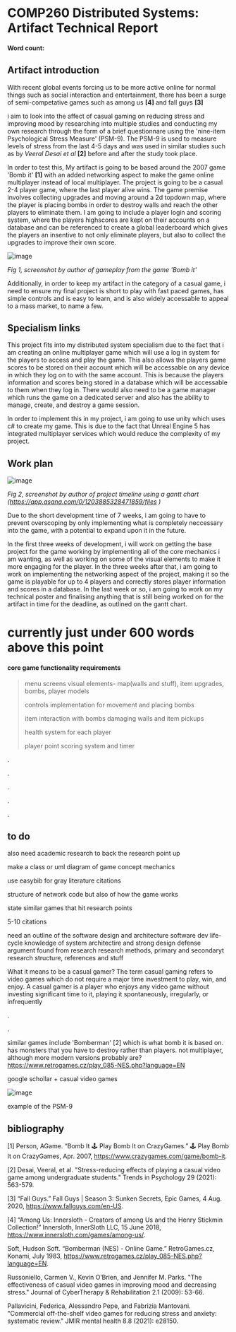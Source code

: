 # COMP260 Distributed Systems: Artifact Technical Report
#### Word count: 

## Artifact introduction

With recent global events forcing us to be more active online for normal things such as social interaction and entertainment, there has been a surge of semi-competative games such as among us __[4]__ and fall guys __[3]__

i aim to look into the affect of casual gaming on reducing stress and improving mood by researching into multiple studies and conducting my own research through the form of a brief questionnare using the 'nine-item Psychological Stress Measure' (PSM-9). The PSM-9 is used to measure levels of stress from the last 4-5 days and was used in similar studies such as by *Veeral Desai et al* __[2]__ before and after the study took place. 
 
In order to test this, My artifact is going to be based around the 2007 game 'Bomb it' __[1]__  with an added networking aspect to make the game online multiplayer instead of local multiplayer. The project is going to be a casual 2-4 player game, where the last player alive wins. The game premise involves collecting upgrades and moving around a 2d topdown map, where the player is placing bombs in order to destroy walls and reach the other players to eliminate them. I am going to include a player login and scoring system, where the players highscores are kept on their accounts on a database and can be referenced to create a global leaderboard which gives the players an insentive to not only eliminate players, but also to collect the upgrades to improve their own score.

![image](https://media.github.falmouth.ac.uk/user/730/files/433bc46d-3e79-4117-9d75-f6ba6a7469bd)

*Fig 1, screenshot by author of gameplay from the game 'Bomb it'*

Additionally, in order to keep my artifact in the category of a casual game, i need to ensure my final project is short to play with fast paced games, has simple controls and is easy to learn, and is also widely accessable to appeal to a mass market, to name a few. 

## Specialism links

This project fits into my distributed system specialism due to the fact that i am creating an online multiplayer game which will use a log in system for the players to access and play the game. This also allows the players game scores to be stored on their account which will be accessable on any device in which they log on to with the same account. This is because the players information and scores being stored in a database which will be accessable to them when they log in. There would also need to be a game manager which runs the game on a dedicated server and also has the ability to manage, create, and destroy a game session.

In order to implement this in my project, i am going to use unity which uses c# to create my game. This is due to the fact that Unreal Engine 5 has integrated multiplayer services which would reduce the complexity of my project.

## Work plan

![image](https://media.github.falmouth.ac.uk/user/730/files/76609670-1d78-410b-a438-7e764d526256)

*Fig 2, screenshot by author of project timeline using a gantt chart (https://app.asana.com/0/1203885328471859/files
)*

Due to the short development time of 7 weeks, i am going to have to prevent overscoping by only implementing what is completely neccessary into the game, with a potential to expand upon it in the future. 

In the first three weeks of development, i will work on getting the base project for the game working by implementing all of the core mechanics i am wanting, as well as working on some of the visual elements to make it more engaging for the player. In the three weeks after that, i am going to work on implementing the networking aspect of the project, making it so the game is playable for up to 4 players and correctly stores player information and scores in a database. In the last week or so, i am going to work on my technical poster and finalising anything that is still being worked on for the artifact in time for the deadline, as outlined on the gantt chart.


# currently just under 600 words above this point

#### core game functionality requirements

> menu screens 
> visual elements- map(walls and stuff), item upgrades, bombs, player models
> 
> controls implementation for movement and placing bombs
> 
> item interaction with bombs damaging walls and item pickups 
> 
> health system for each player
> 
> player point scoring system and timer 



.


.

.

.

.


## to do 

also need academic research to back the research point up
 
 make a class or uml diagram of game concept mechanics
 
 use easybib for gray literature citations 
 
 structure of network code but also of how the game works
 
 state similar games that hit research points 
 
 5-10 citations 
 
 
 
 
 
 
 
 
need an outline of the software design and architecture
software dev life-cycle
knowledge of system architectire and strong design 
defense argument found from research
research methods, primary and secondaryt research
structure, references and stuff


What it means to be a casual gamer?
The term casual gaming refers to video games which do not require a major time investment to play, win, and enjoy. A casual gamer is a player who enjoys any video game without investing significant time to it, playing it spontaneously, irregularly, or infrequently


.

.

similar games include 'Bomberman' [2] which is what bomb it is based on. has monsters that you have to destroy rather than players. not multiplayer, although more modern versions probably are?
https://www.retrogames.cz/play_085-NES.php?language=EN



google schollar + casual video games


![image](https://media.github.falmouth.ac.uk/user/730/files/744c60a0-5a72-4a25-b4c4-ffa774f26e26)

example of the PSM-9





## bibliography

[1] Person, AGame. “Bomb It 🕹️ Play Bomb It on CrazyGames.” 🕹️ Play Bomb It on CrazyGames, Apr. 2007, https://www.crazygames.com/game/bomb-it. 

[2] Desai, Veeral, et al. "Stress-reducing effects of playing a casual video game among undergraduate students." Trends in Psychology 29 (2021): 563-579.

[3] “Fall Guys.” Fall Guys | Season 3: Sunken Secrets, Epic Games, 4 Aug. 2020, https://www.fallguys.com/en-US. 

[4] “Among Us: Innersloth - Creators of among Us and the Henry Stickmin Collection!” Innersloth, InnerSloth LLC, 15 June 2018, https://www.innersloth.com/games/among-us/. 

 Soft, Hudson Soft. “Bomberman (NES) - Online Game.” RetroGames.cz, Konami, July 1983, https://www.retrogames.cz/play_085-NES.php?language=EN. 



Russoniello, Carmen V., Kevin O’Brien, and Jennifer M. Parks. "The effectiveness of casual video games in improving mood and decreasing stress." Journal of CyberTherapy & Rehabilitation 2.1 (2009): 53-66.



Pallavicini, Federica, Alessandro Pepe, and Fabrizia Mantovani. "Commercial off-the-shelf video games for reducing stress and anxiety: systematic review." JMIR mental health 8.8 (2021): e28150.







